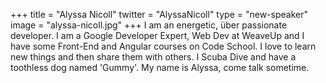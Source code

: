 +++
title = "Alyssa Nicoll"
twitter = "AlyssaNicoll"
type = "new-speaker"
image = "alyssa-nicoll.jpg"
+++
I am an energetic, über passionate developer. I am a Google Developer Expert, Web Dev at WeaveUp and I have some Front-End and Angular courses on Code School. I love to learn new things and then share them with others. I Scuba Dive and have a toothless dog named 'Gummy'. My name is Alyssa, come talk sometime.